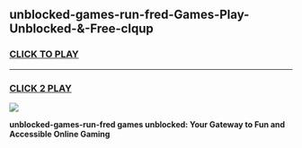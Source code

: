 
## unblocked-games-run-fred-Games-Play-Unblocked-&-Free-clqup
<h3>
<a href="https://premium76.site?title=unblocked-games-run-fred&ref=24A">CLICK TO PLAY</a></h3>
<hr>

<h3>
<a href="https://premium76.site?title=unblocked-games-run-fred&ref=24A">CLICK 2 PLAY</a>
  
</h3>

<a href="https://premium76.site?title=unblocked-games-run-fred&ref=24A"><img src="https://clearcache.store/games.png"></a>


**unblocked-games-run-fred games unblocked: Your Gateway to Fun and Accessible Online Gaming**
